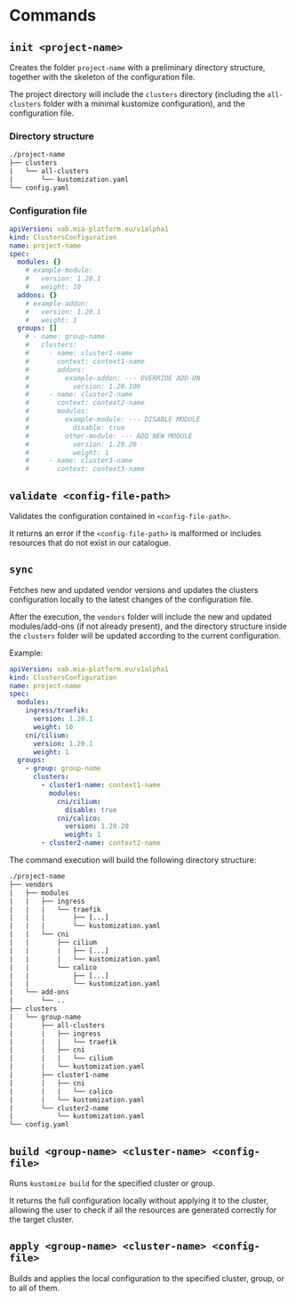 # Commands

## `init <project-name>`

Creates the folder `project-name` with a preliminary directory structure,
together with the skeleton of the configuration file.

The project directory will include the `clusters` directory (including the `all-clusters` folder with a minimal
kustomize configuration), and the configuration file.

### Directory structure

```txt
./project-name
├── clusters
|   └── all-clusters
|       └── kustomization.yaml
└── config.yaml
```

### Configuration file

```yaml
apiVersion: vab.mia-platform.eu/v1alpha1
kind: ClustersConfiguration
name: project-name
spec:
  modules: {}
    # example-module:
    #   version: 1.20.1
    #   weight: 10
  addons: {}
    # example-addon:
    #   version: 1.20.1
    #   weight: 1
  groups: []
    # - name: group-name
    #   clusters:
    #     - name: cluster1-name
    #       context: context1-name
    #       addons:
    #         example-addon: --- OVERRIDE ADD-ON
    #           version: 1.20.100
    #     - name: cluster2-name
    #       context: context2-name
    #       modules:
    #         example-module: --- DISABLE MODULE
    #           disable: true
    #         other-module: --- ADD NEW MODULE
    #           version: 1.20.20 
    #           weight: 1
    #     - name: cluster3-name
    #       context: context3-name
```

## `validate <config-file-path>`

Validates the configuration contained in `<config-file-path>`.

It returns an error if the `<config-file-path>` is malformed or includes resources that do not exist in our catalogue.

## `sync`

Fetches new and updated vendor versions and updates the clusters configuration locally to the latest changes
of the configuration file.

After the execution, the `vendors` folder will include the new and updated  modules/add-ons (if not already present),
and the directory structure inside the `clusters` folder will be updated according to the current configuration.

Example:

```yaml
apiVersion: vab.mia-platform.eu/v1alpha1
kind: ClustersConfiguration
name: project-name
spec:
  modules:
    ingress/traefik:
      version: 1.20.1
      weight: 10
    cni/cilium:
      version: 1.20.1
      weight: 1
  groups: 
    - group: group-name
      clusters:
        - cluster1-name: context1-name
          modules:
            cni/cilium:
              disable: true
            cni/calico:
              version: 1.20.20 
              weight: 1
        - cluster2-name: context2-name
```

The command execution will build the following directory structure:

```txt
./project-name
├── vendors
|   ├── modules
|   |   ├── ingress
|   |   |   └── traefik
|   |   |       ├── [...]
|   |   |       └── kustomization.yaml
|   |   └── cni
|   |       ├── cilium
|   |       |   ├── [...]
|   |       |   └── kustomization.yaml
|   |       └── calico
|   |           ├── [...]
|   |           └── kustomization.yaml
|   └── add-ons
|       └── ..
├── clusters
|   └── group-name
|       ├── all-clusters
|       |   ├── ingress
|       |   |   └── traefik
|       |   ├── cni
|       |   |   └── cilium
|       |   └── kustomization.yaml
|       ├── cluster1-name
|       |   ├── cni
|       |   |   └── calico
|       |   └── kustomization.yaml    
|       └── cluster2-name
|           └── kustomization.yaml 
└── config.yaml
```

## `build <group-name> <cluster-name> <config-file>`

Runs `kustomize build` for the specified cluster or group.

It returns the full configuration locally without applying it to the cluster, allowing the user to check
if all the resources are generated correctly for the target cluster.

## `apply <group-name> <cluster-name> <config-file>`

Builds and applies the local configuration to the specified cluster, group, or to all of them.

